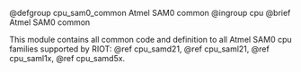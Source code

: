 @defgroup       cpu_sam0_common Atmel SAM0 common
@ingroup        cpu
@brief          Atmel SAM0 common

This module contains all common code and definition to all Atmel SAM0 cpu
families supported by RIOT: @ref cpu_samd21, @ref cpu_saml21, @ref cpu_saml1x, @ref cpu_samd5x.
